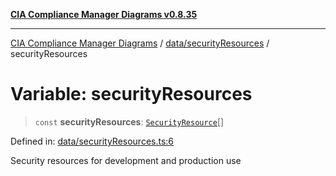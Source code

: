 [**CIA Compliance Manager Diagrams v0.8.35**](../../../README.md)

***

[CIA Compliance Manager Diagrams](../../../modules.md) / [data/securityResources](../README.md) / securityResources

# Variable: securityResources

> `const` **securityResources**: [`SecurityResource`](../../../services/interfaces/SecurityResource.md)[]

Defined in: [data/securityResources.ts:6](https://github.com/Hack23/cia-compliance-manager/blob/b297770fc62abf558e2711cd029bbbe74e6c5cfb/src/data/securityResources.ts#L6)

Security resources for development and production use
